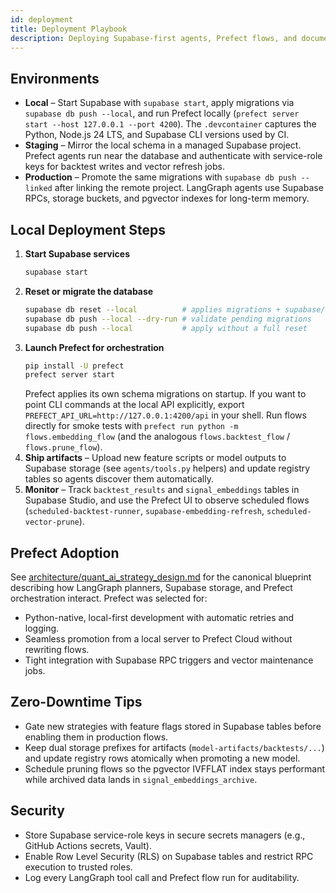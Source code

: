 ```yaml
---
id: deployment
title: Deployment Playbook
description: Deploying Supabase-first agents, Prefect flows, and documentation.
---
```


## Environments

- **Local** – Start Supabase with `supabase start`, apply migrations via `supabase db push --local`, and run Prefect locally
  (`prefect server start --host 127.0.0.1 --port 4200`). The `.devcontainer` captures the Python, Node.js 24 LTS, and Supabase CLI
  versions used by CI.
- **Staging** – Mirror the local schema in a managed Supabase project. Prefect agents run near the database and authenticate with
  service-role keys for backtest writes and vector refresh jobs.
- **Production** – Promote the same migrations with `supabase db push --linked` after linking the remote project. LangGraph agents
  use Supabase RPCs, storage buckets, and pgvector indexes for long-term memory.

## Local Deployment Steps

1. **Start Supabase services**
   ```bash
   supabase start
   ```
2. **Reset or migrate the database**
   ```bash
   supabase db reset --local          # applies migrations + supabase/seed.sql
   supabase db push --local --dry-run # validate pending migrations
   supabase db push --local           # apply without a full reset
   ```
3. **Launch Prefect for orchestration**
   ```bash
   pip install -U prefect
   prefect server start
   ```
   Prefect applies its own schema migrations on startup. If you want to point CLI commands at the local API explicitly, export
   `PREFECT_API_URL=http://127.0.0.1:4200/api` in your shell. Run flows directly for smoke tests with
   `prefect run python -m flows.embedding_flow` (and the analogous `flows.backtest_flow` / `flows.prune_flow`).
4. **Ship artifacts** – Upload new feature scripts or model outputs to Supabase storage (see `agents/tools.py` helpers) and update
   registry tables so agents discover them automatically.
5. **Monitor** – Track `backtest_results` and `signal_embeddings` tables in Supabase Studio, and use the Prefect UI to observe
   scheduled flows (`scheduled-backtest-runner`, `supabase-embedding-refresh`, `scheduled-vector-prune`).

## Prefect Adoption

See [architecture/quant_ai_strategy_design.md](architecture/quant_ai_strategy_design.md) for the canonical blueprint describing
how LangGraph planners, Supabase storage, and Prefect orchestration interact. Prefect was selected for:

- Python-native, local-first development with automatic retries and logging.
- Seamless promotion from a local server to Prefect Cloud without rewriting flows.
- Tight integration with Supabase RPC triggers and vector maintenance jobs.

## Zero-Downtime Tips

- Gate new strategies with feature flags stored in Supabase tables before enabling them in production flows.
- Keep dual storage prefixes for artifacts (`model-artifacts/backtests/...`) and update registry rows atomically when promoting a
  new model.
- Schedule pruning flows so the pgvector IVFFLAT index stays performant while archived data lands in `signal_embeddings_archive`.

## Security

- Store Supabase service-role keys in secure secrets managers (e.g., GitHub Actions secrets, Vault).
- Enable Row Level Security (RLS) on Supabase tables and restrict RPC execution to trusted roles.
- Log every LangGraph tool call and Prefect flow run for auditability.
